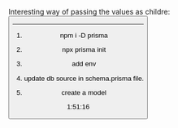 Interesting way of passing the values as childre:
<Button outline label="Continue with Google" icon={FcGoogle}/>

<hr/>

1. npm i -D prisma

2. npx prisma init

3. add env

4. update db source in schema.prisma file.

5. create a model

1:51:16